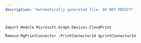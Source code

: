 ```yaml
---
description: "Automatically generated file. DO NOT MODIFY"
---
```


```powershellv2

Import-Module Microsoft.Graph.Devices.CloudPrint

Remove-MgPrintConnector -PrintConnectorId $printConnectorId

```